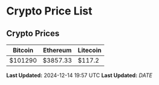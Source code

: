 # Crypto Price List

## Crypto Prices
| Bitcoin | Ethereum | Litecoin |
| ------- | -------- | -------- |
| $101290 | $3857.33 | $117.2 |
**Last Updated:** 2024-12-14 19:57 UTC
**Last Updated:** $DATE$
